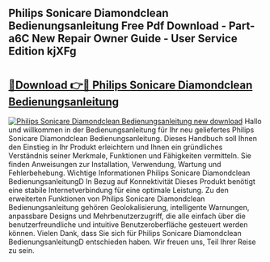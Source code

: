 ## Philips Sonicare Diamondclean Bedienungsanleitung Free Pdf Download - Part-a6C New Repair Owner Guide - User Service Edition kjXFg

# <h2><a href="http://df67km.blite.top/?on=Philips+Sonicare+Diamondclean+Bedienungsanleitung">🔗Download 👉🔴 Philips Sonicare Diamondclean Bedienungsanleitung</a></h2>

[![Philips Sonicare Diamondclean Bedienungsanleitung new download](https://i.imgur.com/lujVjoI.png)](http://df67km.blite.top/?on=Philips+Sonicare+Diamondclean+Bedienungsanleitung)
Hallo und willkommen in der Bedienungsanleitung für Ihr neu geliefertes Philips Sonicare Diamondclean Bedienungsanleitung. Dieses Handbuch soll Ihnen den Einstieg in Ihr Produkt erleichtern und Ihnen ein gründliches Verständnis seiner Merkmale, Funktionen und Fähigkeiten vermitteln. Sie finden Anweisungen zur Installation, Verwendung, Wartung und Fehlerbehebung. Wichtige Informationen Philips Sonicare Diamondclean BedienungsanleitungD In Bezug auf Konnektivität Dieses Produkt benötigt eine stabile Internetverbindung für eine optimale Leistung. Zu den erweiterten Funktionen von Philips Sonicare Diamondclean Bedienungsanleitung gehören Geolokalisierung, intelligente Warnungen, anpassbare Designs und Mehrbenutzerzugriff, die alle einfach über die benutzerfreundliche und intuitive Benutzeroberfläche gesteuert werden können. Vielen Dank, dass Sie sich für Philips Sonicare Diamondclean BedienungsanleitungD entschieden haben. Wir freuen uns, Teil Ihrer Reise zu sein.
